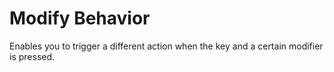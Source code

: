 # Modify Behavior

Enables you to trigger a different action when the key and a certain modifier is pressed.